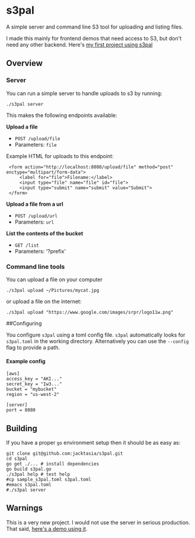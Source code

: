 # s3pal

A simple server and command line S3 tool for uploading and listing files.

I made this mainly for frontend demos that need access to S3, but don't need any other backend. Here's [my first project using s3pal](http://jackangers.com/imgix-wall)


## Overview

### Server

You can run a simple server to handle uploads to s3 by running:

`./s3pal server`

This makes the following endpoints available:

**Upload a file**
* `POST /upload/file`
* Parameters: `file`

Example HTML for uploads to this endpoint:

	 <form action="http://localhost:8080/upload/file" method="post" enctype="multipart/form-data">
		 <label for="file">Filename:</label>
		 <input type="file" name="file" id="file">
		 <input type="submit" name="submit" value="Submit">
	 </form>

**Upload a file from a url**
* `POST /upload/url`
* Parameters: `url`

**List the contents of the bucket**
* `GET /list`
* Parameters: '?prefix'


### Command line tools
You can upload a file on your computer

`./s3pal upload ~/Pictures/mycat.jpg`

or upload a file on the internet:

`./s3pal upload "https://www.google.com/images/srpr/logo11w.png"`


##Configuring

You configure `s3pal` using a toml config file. `s3pal` automatically looks for `s3pal.toml` in the working directory. Alternatively you can use the `--config` flag to provide a path.

#### Example config
	[aws]
	access_key = "AKI..."
	secret_key = "Iw3..."
	bucket = "mybucket"
	region = "us-west-2"

	[server]
	port = 8080


## Building

If you have a proper `go` environment setup then it should be as easy as:

    git clone git@github.com:jacktasia/s3pal.git
    cd s3pal
	go get ./... # install dependencies
	go build s3pal.go
	./s3pal help # test help
	#cp sample_s3pal.toml s3pal.toml
	#emacs s3pal.toml
	#./s3pal server

## Warnings

This is a very new project. I would not use the server in serious production. That said, [here's a demo using it](http://jackangers.com/imgix-wall).
